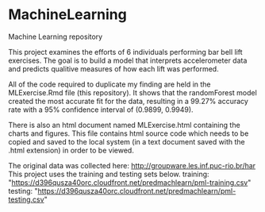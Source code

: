 # MachineLearning
Machine Learning repository

This project examines the efforts of 6 individuals performing bar bell lift exercises. The goal is to build a model that interprets accelerometer data and predicts qualitive measures of how each lift was performed. 

All of the code required to duplicate my finding are held in the MLExercise.Rmd file (this repository). It shows that the randomForest model created the most accurate fit for the data, resulting in a 99.27% accuracy rate with a 95% confidence interval of (0.9899, 0.9949).

There is also an html document named MLExercise.html containing the charts and figures. This file contains html source code which needs to be copied and saved to the local system (in a text document saved with the .html extension) in order to be viewed.  

The original data was collected here:
http://groupware.les.inf.puc-rio.br/har
This project uses the training and testing sets below.
training: "https://d396qusza40orc.cloudfront.net/predmachlearn/pml-training.csv"
testing: "https://d396qusza40orc.cloudfront.net/predmachlearn/pml-testing.csv"


